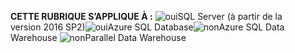 <Token>**CETTE RUBRIQUE S’APPLIQUE À :** ![oui](media/yes.png)SQL Server (à partir de la version 2016 SP2)![oui](media/yes.png)Azure SQL Database![non](media/no.png)Azure SQL Data Warehouse ![non](media/no.png)Parallel Data Warehouse </Token>
